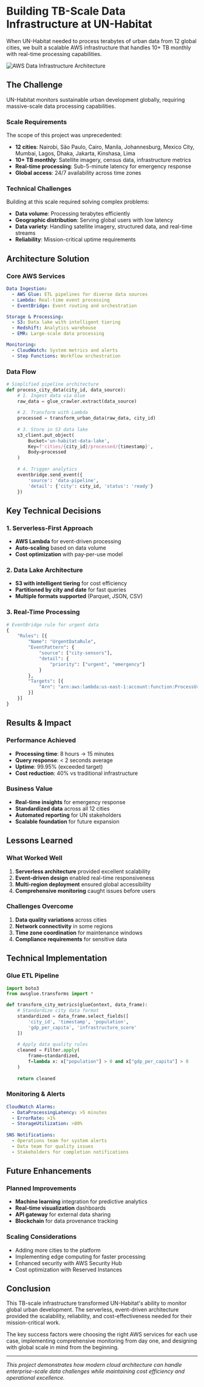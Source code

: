 # Building TB-Scale Data Infrastructure at UN-Habitat

When UN-Habitat needed to process terabytes of urban data from 12 global cities, we built a scalable AWS infrastructure that handles 10+ TB monthly with real-time processing capabilities.

![AWS Data Infrastructure Architecture](https://images.unsplash.com/photo-1558494949-ef010cbdcc31?w=800&h=400&fit=crop&crop=center)

## The Challenge

UN-Habitat monitors sustainable urban development globally, requiring massive-scale data processing capabilities.

### Scale Requirements

The scope of this project was unprecedented:

- **12 cities**: Nairobi, São Paulo, Cairo, Manila, Johannesburg, Mexico City, Mumbai, Lagos, Dhaka, Jakarta, Kinshasa, Lima
- **10+ TB monthly**: Satellite imagery, census data, infrastructure metrics
- **Real-time processing**: Sub-5-minute latency for emergency response
- **Global access**: 24/7 availability across time zones

### Technical Challenges

Building at this scale required solving complex problems:

- **Data volume**: Processing terabytes efficiently
- **Geographic distribution**: Serving global users with low latency
- **Data variety**: Handling satellite imagery, structured data, and real-time streams
- **Reliability**: Mission-critical uptime requirements

## Architecture Solution

### Core AWS Services

```yaml
Data Ingestion:
  - AWS Glue: ETL pipelines for diverse data sources
  - Lambda: Real-time event processing
  - EventBridge: Event routing and orchestration

Storage & Processing:
  - S3: Data lake with intelligent tiering
  - Redshift: Analytics warehouse
  - EMR: Large-scale data processing

Monitoring:
  - CloudWatch: System metrics and alerts
  - Step Functions: Workflow orchestration
```

### Data Flow

```python
# Simplified pipeline architecture
def process_city_data(city_id, data_source):
    # 1. Ingest data via Glue
    raw_data = glue_crawler.extract(data_source)
    
    # 2. Transform with Lambda
    processed = transform_urban_data(raw_data, city_id)
    
    # 3. Store in S3 data lake
    s3_client.put_object(
        Bucket='un-habitat-data-lake',
        Key=f'cities/{city_id}/processed/{timestamp}',
        Body=processed
    )
    
    # 4. Trigger analytics
    eventbridge.send_event({
        'source': 'data-pipeline',
        'detail': {'city': city_id, 'status': 'ready'}
    })
```

## Key Technical Decisions

### 1. Serverless-First Approach
- **AWS Lambda** for event-driven processing
- **Auto-scaling** based on data volume
- **Cost optimization** with pay-per-use model

### 2. Data Lake Architecture
- **S3 with intelligent tiering** for cost efficiency
- **Partitioned by city and date** for fast queries
- **Multiple formats supported** (Parquet, JSON, CSV)

### 3. Real-Time Processing
```python
# EventBridge rule for urgent data
{
    "Rules": [{
        "Name": "UrgentDataRule",
        "EventPattern": {
            "source": ["city-sensors"],
            "detail": {
                "priority": ["urgent", "emergency"]
            }
        },
        "Targets": [{
            "Arn": "arn:aws:lambda:us-east-1:account:function:ProcessUrgentData"
        }]
    }]
}
```

## Results & Impact

### Performance Achieved
- **Processing time**: 8 hours → 15 minutes
- **Query response**: < 2 seconds average
- **Uptime**: 99.95% (exceeded target)
- **Cost reduction**: 40% vs traditional infrastructure

### Business Value
- **Real-time insights** for emergency response
- **Standardized data** across all 12 cities
- **Automated reporting** for UN stakeholders
- **Scalable foundation** for future expansion

## Lessons Learned

### What Worked Well
1. **Serverless architecture** provided excellent scalability
2. **Event-driven design** enabled real-time responsiveness
3. **Multi-region deployment** ensured global accessibility
4. **Comprehensive monitoring** caught issues before users

### Challenges Overcome
1. **Data quality variations** across cities
2. **Network connectivity** in some regions
3. **Time zone coordination** for maintenance windows
4. **Compliance requirements** for sensitive data

## Technical Implementation

### Glue ETL Pipeline
```python
import boto3
from awsglue.transforms import *

def transform_city_metrics(glueContext, data_frame):
    # Standardize city data format
    standardized = data_frame.select_fields([
        'city_id', 'timestamp', 'population', 
        'gdp_per_capita', 'infrastructure_score'
    ])
    
    # Apply data quality rules
    cleaned = Filter.apply(
        frame=standardized,
        f=lambda x: x["population"] > 0 and x["gdp_per_capita"] > 0
    )
    
    return cleaned
```

### Monitoring & Alerts
```yaml
CloudWatch Alarms:
  - DataProcessingLatency: >5 minutes
  - ErrorRate: >1%
  - StorageUtilization: >80%
  
SNS Notifications:
  - Operations team for system alerts
  - Data team for quality issues
  - Stakeholders for completion notifications
```

## Future Enhancements

### Planned Improvements
- **Machine learning** integration for predictive analytics
- **Real-time visualization** dashboards
- **API gateway** for external data sharing
- **Blockchain** for data provenance tracking

### Scaling Considerations
- Adding more cities to the platform
- Implementing edge computing for faster processing
- Enhanced security with AWS Security Hub
- Cost optimization with Reserved Instances

## Conclusion

This TB-scale infrastructure transformed UN-Habitat's ability to monitor global urban development. The serverless, event-driven architecture provided the scalability, reliability, and cost-effectiveness needed for their mission-critical work.

The key success factors were choosing the right AWS services for each use case, implementing comprehensive monitoring from day one, and designing with global scale in mind from the beginning.

---

*This project demonstrates how modern cloud architecture can handle enterprise-scale data challenges while maintaining cost efficiency and operational excellence.*